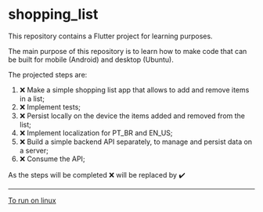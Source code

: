 # shopping_list
This repository contains a Flutter project for learning purposes.

The main purpose of this repository is to learn how to make code that can be built for mobile (Android) and desktop (Ubuntu).

The projected steps are:
  1. :x: Make a simple shopping list app that allows to add and remove items in a list;
  2. :x: Implement tests;
  3. :x: Persist locally on the device the items added and removed from the list;
  4. :x: Implement localization for PT_BR and EN_US;
  5. :x: Build a simple backend API separately, to manage and persist data on a server;
  6. :x: Consume the API;

As the steps will be completed :x: will be replaced by :heavy_check_mark:

---

[To run on linux](https://flutter.dev/desktop)
